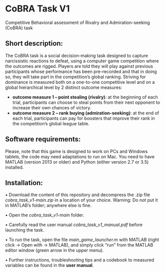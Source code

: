# CoBRA Task V1
Competitive Behavioral assessment of Rivalry and Admiration-seeking (CoBRA) task

## Short description:
The CoBRA task is a social decision-making task designed to capture narcissistic reactions to defeat, using a computer game competition where the outcomes are rigged. Players are told they will play against previous participants whose performance has been pre-recorded and that in doing so, they will take part in the competition’s global ranking.
Striving for dominance is measured both on a one-to-one competitive level and on a global hierarchical level by 2 distinct outcome measures:
- **outcome measure 1 – point stealing (rivalry)**: at the beginning of each trial, participants can choose to steal points from their next opponent to increase their own chances of victory.
- **outcome measure 2 – rank buying (admiration-seeking)**: at the end of each trial, participants can pay for boosters that improve their rank in the competition’s global league table.

## Software requirements:
Please, note that this game is designed to work on PCs and Windows tablets, the code may need adaptations to run on Mac.
You need to have MATLAB (version 2013 or older) and Python (either version 2.7 or 3.5) installed.

## Installation:
•	Download the content of this repository and decompress the .zip file *cobra_task_v1-main.zip* in a location of your choice.
Warning: Do not put it in MATLAB’s folder; anywhere else is fine.

•	Open the *cobra_task_v1-main* folder.

•	Carefully read the user manual *cobra_task_v1_manual.pdf* before launching the task.

•	To run the task, open the file *main_game_launcher.m* with MATLAB (right click -> Open with -> MATLAB), and simply click “run” from the MATLAB editor window (green arrow in the upper menu).

•	Further instructions, troubleshooting tips and a codebook to measured variables can be found in the **user manual**.
